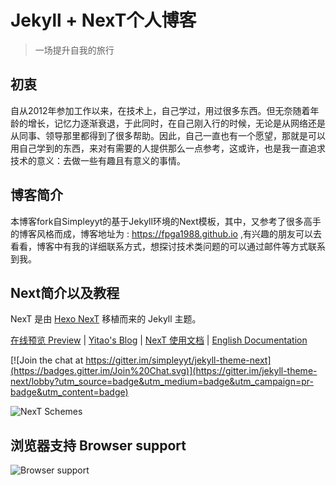 # Jekyll + NexT个人博客

> 一场提升自我的旅行


## 初衷
自从2012年参加工作以来，在技术上，自己学过，用过很多东西。但无奈随着年龄的增长，记忆力逐渐衰退，于此同时，在自己刚入行的时候，无论是从网络还是从同事、领导那里都得到了很多帮助。因此，自己一直也有一个愿望，那就是可以用自己学到的东西，来对有需要的人提供那么一点参考，这或许，也是我一直追求技术的意义：去做一些有趣且有意义的事情。


## 博客简介
本博客fork自Simpleyyt的基于Jekyll环境的Next模板，其中，又参考了很多高手的博客风格而成，博客地址为 : https://fpga1988.github.io ,有兴趣的朋友可以去看看，博客中有我的详细联系方式，想探讨技术类问题的可以通过邮件等方式联系到我。

## Next简介以及教程

NexT 是由 [Hexo NexT](https://github.com/iissnan/hexo-theme-next) 移植而来的 Jekyll 主题。<!--commit: f951075d9b739d26b42472431995fa68d08796aa-->

<a href="http://simpleyyt.github.io/jekyll-theme-next/" target="_blank">在线预览 Preview</a> | <a href="http://simpleyyt.com" target="_blank">Yitao's Blog</a> | <a href="http://theme-next.simpleyyt.com" target="_blank">NexT 使用文档</a> |  [English Documentation](README.en.md)

[![Join the chat at https://gitter.im/simpleyyt/jekyll-theme-next](https://badges.gitter.im/Join%20Chat.svg)](https://gitter.im/jekyll-theme-next/lobby?utm_source=badge&utm_medium=badge&utm_campaign=pr-badge&utm_content=badge)

![NexT Schemes](http://iissnan.com/nexus/next/next-schemes.jpg)


## 浏览器支持 Browser support

![Browser support](http://iissnan.com/nexus/next/browser-support.png)
